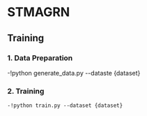 # STMAGRN

## Training
### 1. Data Preparation
 -!python generate_data.py --dataste {dataset}
 
### 2. Training
    -!python train.py --dataset {dataset}